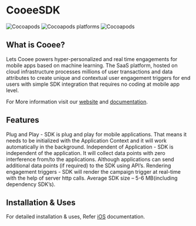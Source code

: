 # CooeeSDK

![Cocoapods](https://img.shields.io/cocoapods/v/CooeeSDK)
![Cocoapods platforms](https://img.shields.io/cocoapods/p/CooeeSDK)
![Cocoapods](https://img.shields.io/cocoapods/l/CooeeSDK)

## What is Cooee?

Lets Cooee powers hyper-personalized and real time engagements for mobile apps based on machine learning. The SaaS platform, hosted on cloud infrastructure processes millions of user transactions and data attributes to create unique and contextual user engagement triggers for end users with simple SDK integration that requires no coding at mobile app level.

For More information visit our [website](https://www.letscooee.com/) and [documentation](https://docs.letscooee.com/developers/ios).
## Features

Plug and Play - SDK is plug and play for mobile applications. That means it needs to be initialized with the Application Context and it will work automatically in the background.
Independent of Application - SDK is independent of the application. It will collect data points with zero interference from/to the applications. Although applications can send additional data points (if required) to the SDK using API’s.
Rendering engagement triggers - SDK will render the campaign trigger at real-time with the help of server http calls.
Average SDK size – 5-6 MB(including dependency SDK’s).

## Installation & Uses

For detailed installation & uses, Refer [iOS](https://docs.letscooee.com/developers/ios/get-started) documentation.
